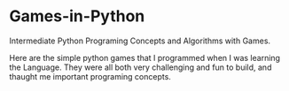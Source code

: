 # Games-in-Python
Intermediate Python Programing Concepts and Algorithms with Games.

Here are the simple python games that I programmed when I was learning the Language.
They were all both very challenging and fun to build, and thaught me important programing concepts.
